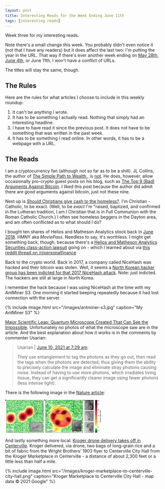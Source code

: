 ```yaml
---
layout: post
title: Interesting Reads for the Week Ending June 11th
tags: [interesting reads]
---
```


Week three for my interesting reads.

Note there's a small change this week. You probably didn't even notice it (not that I have any readers) but it does affect the last two: I'm putting the year in the URL. That way if there's ever another week ending on [May 28th](https://www.joehxblog.com/may-28-2021-interesting-reads/), [June 4th](https://www.joehxblog.com/june-4-2021-interesting-reads/https://www.joehxblog.com/june-4-2021-interesting-reads/), or June 11th, I won't have a conflict of URLs.

The titles will stay the same, though.

## The Rules

Here are the rules for what articles I choose to include in this weekly roundup:

1. It can't be anything I wrote.
2. It has to be something I actually read. Nothing that simply had an interesting headline.
3. I have to have read it since the previous post. It does not have to be something that was written in the past week.
4. It has to be something I read online. In other words, it has to be a webpage with a URL.

## The Reads

I am a cryptocurrency fan (although not so far as to be a shill). JL Collins, the author of [The Simple Path to Wealth
](https://www.amazon.com/gp/product/1533667926/?tag=hendrixjoseph-20), is [not](https://jlcollinsnh.com/2021/05/13/collins-on-crypto/). He does, however, allow occasionally pro-crypto guest posts on his blog, such as [The Top 9 (Bad) Arguments Against Bitcoin](https://jlcollinsnh.com/2021/06/07/the-top-9-bad-arguments-against-bitcoin/). I liked this post because the author did admit there are *good* arguments against bitcoin, just not these nine.

Next up is [Should Christians give cash to the homeless?](https://blog.acton.org/archives/111024-should-christians-give-cash-to-the-homeless.html). I'm Christian - Catholic, to be exact. (Well, to be *exact* I'm "raised, baptized, and confirmed in the Lutheran tradition, I am I Christian that is in Full Communion with the Roman Catholic Church.) I often see homeless beggers in the Dayton area, and am often conflicted as to what should I do?

I bought ten shares of Helios and Matheson Analytics stock back in [June 2018](https://www.joehxblog.com/my-robinhood-stock-picks-for-june-2018/). HMNY aka *MoviePass*. Needless to say, it's worthless. I might get something back, though, because there's a [Helios and Matheson Analytics Securities class-action lawsuit](https://www.heliosandmathesonsecuritieslitigation.com/) going on - which I learned about via [this reddit thread on /r/personalfinance](https://www.reddit.com/r/personalfinance/comments/nvootw/anyone_who_purchased_moviepass_stock_hmny_between/)

Back to the crypto world. Back in 2017, a company called NiceHash was hacked and their bitcoin was stolen. Well, it seems a [North Korean hacker group has been indicted for that 2017 NiceHash attack](https://www.nicehash.com/blog/post/north-korean-hacker-group-indicted-for-2017-nicehash-attack). Note: just indicted. The hackers are still at large in North Korea.

I remember the hack because I was using NiceHash at the time with my AntMiner S3. One morning it started beeping repeatedly because it had lost connection with the server.

{% include image.html src="/images/antminer-s3.jpg" caption="My AntMiner S3" %}

[Major Scientific Leap: Quantum Microscope Created That Can See the Impossible](https://scitechdaily.com/major-scientific-leap-quantum-microscope-created-that-can-see-the-impossible/). Unfortunately no photos of what the microscope saw are in the article. And the best explanation about how it works is in the comments by commenter Usarian: 

> Usarian &#124; [June 10, 2021 at 7:29 am](https://scitechdaily.com/major-scientific-leap-quantum-microscope-created-that-can-see-the-impossible/#comment-617852):
> 
> They use entanglement to tag the photons as they go out, then read the tags when the photons are detected, thus giving them the ability to precisely calculate the image and eliminate stray photons causing noise.
Instead of having to use more photons, which irradiates living tissue, they can get a significantly clearer image using fewer photons (less intense light).

There is the following image in the [Nature article](https://www.nature.com/articles/s41586-021-03528-w):

![A quantum image?](/images/quantum-image-figure-four.webp)

And lastly something more local: [Kroger drone delivery takes off in Centerville](https://www.wdtn.com/news/local-news/kroger-drone-delivery-takes-off-in-centerville/). Kroger delivered, via drone, two bags of long-grain rice and a bit of fabric from the Wright Brothers’ 1903 flyer to  Centerville City Hall from the Kroger Marketplace in Centerville - a distance of about 2,300 feet or a little less than half a mile.

{% include image.html src="/images/kroger-marketplace-to-centerville-city-hall.png" caption="Kroger Marketplace to Centerville City Hall - map data &copy; 2021 Google" %}

